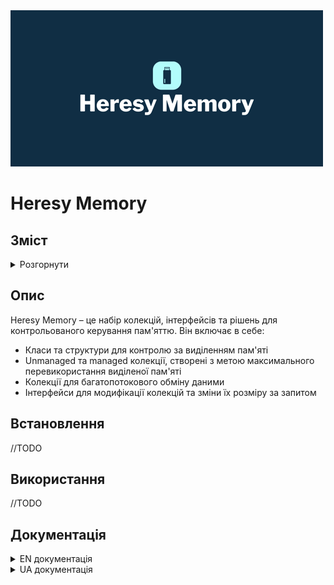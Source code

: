 <img src="docs/Images/logo.png?raw=true" alt="Heresy Memory" width="500px" height="250px"/>

# Heresy Memory

## Зміст

<details>
<summary>Розгорнути</summary>

- [Опис](#опис)
- [Встановлення](#встановлення)
- [Використання](#використання)
- [Документація](#документація)

</details>

## Опис

Heresy Memory – це набір колекцій, інтерфейсів та рішень для контрольованого керування пам'яттю. Він включає в себе:
* Класи та структури для контролю за виділенням пам'яті
* Unmanaged та managed колекції, створені з метою максимального перевикористання виділеної пам'яті
* Колекції для багатопотокового обміну даними
* Інтерфейси для модифікації колекцій та зміни їх розміру за запитом

## Встановлення

//TODO

## Використання

//TODO

## Документація

<details>
<summary>EN документація</summary>

* [Алокації](docs/en/Allocations.md)
* [Інтерфейси колекцій](docs/en/Collection%20interfaces.md)
* [MPMC Циркулярний Буфер](docs/en/MPMC%20Circular%20Buffers.md)

</details>

<details>
<summary>UA документація</summary>

* [Алокації](docs/ua/Allocations.md)
* [Інтерфейси колекцій](docs/ua/Collection%20interfaces.md)
* [MPMC Циркулярний Буфер](docs/ua/MPMC%20Circular%20Buffers.md)

</details>